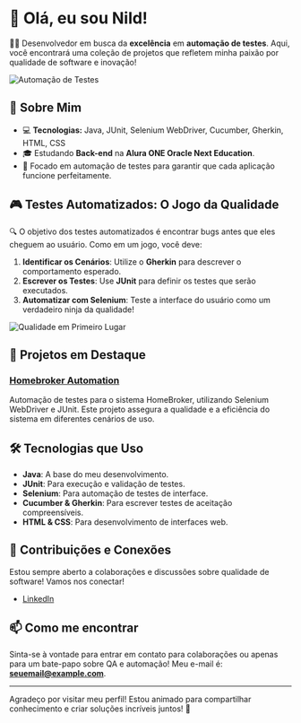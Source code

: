# 👋 Olá, eu sou Nild! 

🧑‍💻 Desenvolvedor em busca da **excelência** em **automação de testes**. Aqui, você encontrará uma coleção de projetos que refletem minha paixão por qualidade de software e inovação!

![Automação de Testes](https://media.giphy.com/media/xT5LMH92A65kWgYFbG/giphy.gif)

## 🌱 Sobre Mim

- 💻 **Tecnologias:** Java, JUnit, Selenium WebDriver, Cucumber, Gherkin, HTML, CSS
- 🎓 Estudando **Back-end** na **Alura ONE Oracle Next Education**.
- 🚀 Focado em automação de testes para garantir que cada aplicação funcione perfeitamente.

## 🎮 Testes Automatizados: O Jogo da Qualidade

🔍 O objetivo dos testes automatizados é encontrar bugs antes que eles cheguem ao usuário. Como em um jogo, você deve:

1. **Identificar os Cenários**: Utilize o **Gherkin** para descrever o comportamento esperado.
2. **Escrever os Testes**: Use **JUnit** para definir os testes que serão executados.
3. **Automatizar com Selenium**: Teste a interface do usuário como um verdadeiro ninja da qualidade!

![Qualidade em Primeiro Lugar](https://media.giphy.com/media/l0Hly1J6Fn5YXZV3e/giphy.gif)

## 🚀 Projetos em Destaque

### [Homebroker Automation](https://github.com/nilrd/homebroker-automation)
Automação de testes para o sistema HomeBroker, utilizando Selenium WebDriver e JUnit. Este projeto assegura a qualidade e a eficiência do sistema em diferentes cenários de uso.

## 🛠 Tecnologias que Uso

- **Java**: A base do meu desenvolvimento.
- **JUnit**: Para execução e validação de testes.
- **Selenium**: Para automação de testes de interface.
- **Cucumber & Gherkin**: Para escrever testes de aceitação compreensíveis.
- **HTML & CSS**: Para desenvolvimento de interfaces web.

## 🤝 Contribuições e Conexões

Estou sempre aberto a colaborações e discussões sobre qualidade de software! Vamos nos conectar!

- [LinkedIn](https://www.linkedin.com/in/nilsondasilvabrites)

## 📫 Como me encontrar

Sinta-se à vontade para entrar em contato para colaborações ou apenas para um bate-papo sobre QA e automação! Meu e-mail é: **seuemail@example.com**.

---

Agradeço por visitar meu perfil! Estou animado para compartilhar conhecimento e criar soluções incríveis juntos! 🚀
